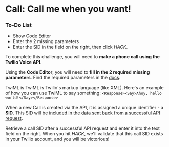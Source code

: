 # Call: Call me when you want!

<div class="aside">
  <h3>To-Do List</h3>
  <ul>
    <li>Show Code Editor</li>
    <li>Enter the 2 missing parameters</li>
    <li>Enter the SID in the field on the right, then click <em>HACK</em>.</li>
  </ul>
</div>

To complete this challenge, you will need to <strong>make a phone call using the Twilio Voice API</strong>.

Using the **Code Editor**, you will need to **fill in the 2 required missing parameters**. Find the required parameters in the [docs](https://www.twilio.com/docs/voice/api/call-resource).

TwiML is TwiML is Twilio's markup language (like XML). Here's an example of how you can use TwiML to say something: `<Response><Say>Ahoy, hello world!</Say></Response>`

When a new Call is created via the API, it is assigned a unique identifier - a **SID**. This SID will be [included in the data sent back from a successful API request](https://www.twilio.com/docs/voice/api/call-resource#call-properties).

Retrieve a call SID after a successful API request and enter it into the text field on the right. When you hit *HACK*, we'll validate that this call SID exists in your Twilio account, and you will be victorious!